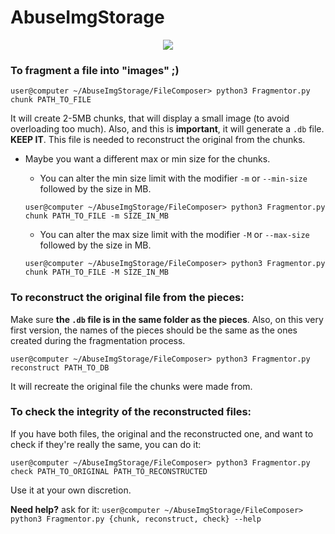 # AbuseImgStorage

<p align="center">
  <img src="https://user-images.githubusercontent.com/23175380/42990985-9444f87c-8c04-11e8-8091-405011047ebf.png">
</p>


### To fragment a file into "images" ;)

`user@computer ~/AbuseImgStorage/FileComposer> python3 Fragmentor.py chunk PATH_TO_FILE`

It will create 2-5MB chunks, that will display a small image (to avoid overloading too much). Also, and this is 
**important**, it will generate a ``.db`` file. **KEEP IT**. This file is needed to reconstruct the original from the 
chunks.


- Maybe you want a different max or min size for the chunks. 
    - You can alter the min size limit with the modifier `-m` or `--min-size` followed by the size in MB.
    
    `user@computer ~/AbuseImgStorage/FileComposer> python3 Fragmentor.py chunk PATH_TO_FILE -m SIZE_IN_MB`
    - You can alter the max size limit with the modifier `-M` or `--max-size` followed by the size in MB.
    
    `user@computer ~/AbuseImgStorage/FileComposer> python3 Fragmentor.py chunk PATH_TO_FILE -M SIZE_IN_MB`


### To reconstruct the original file from the pieces: 

Make sure **the `.db` file is in the same folder as the pieces**. 
Also, on this very first version, the names of the pieces should be the same as the ones created during the 
fragmentation process. 

`user@computer ~/AbuseImgStorage/FileComposer> python3 Fragmentor.py reconstruct PATH_TO_DB`

It will recreate the original file the chunks were made from.


### To check the integrity of the reconstructed files: 

If you have both files, the original and the reconstructed one, and want to check if they're really
the same, you can do it: 

`user@computer ~/AbuseImgStorage/FileComposer> python3 Fragmentor.py check PATH_TO_ORIGINAL PATH_TO_RECONSTRUCTED`


Use it at your own discretion.


**Need help?** ask for it: `user@computer ~/AbuseImgStorage/FileComposer> python3 Fragmentor.py {chunk, reconstruct, check} --help`

